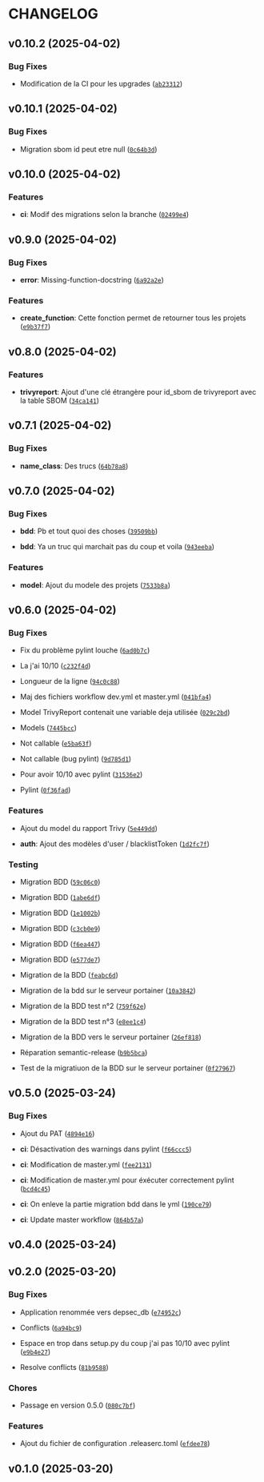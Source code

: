# CHANGELOG


## v0.10.2 (2025-04-02)

### Bug Fixes

- Modification de la CI pour les upgrades
  ([`ab23312`](https://github.com/DEPSEC-Project/DB-Management/commit/ab23312e0df5d49b1b3ef6f0c312bd4d7d472f2a))


## v0.10.1 (2025-04-02)

### Bug Fixes

- Migration sbom id peut etre null
  ([`0c64b3d`](https://github.com/DEPSEC-Project/DB-Management/commit/0c64b3d4000b49df7fa8e0933ac4a15a5be9297a))


## v0.10.0 (2025-04-02)

### Features

- **ci**: Modif des migrations selon la branche
  ([`02499e4`](https://github.com/DEPSEC-Project/DB-Management/commit/02499e4daacfffb94c571b610c780a53c38ed5bf))


## v0.9.0 (2025-04-02)

### Bug Fixes

- **error**: Missing-function-docstring
  ([`6a92a2e`](https://github.com/DEPSEC-Project/DB-Management/commit/6a92a2e2809acce58d3bf4b51f5dc434c66780fb))

### Features

- **create_function**: Cette fonction permet de retourner tous les projets
  ([`e9b37f7`](https://github.com/DEPSEC-Project/DB-Management/commit/e9b37f7a1faead253f0486572349dd5362f322bb))


## v0.8.0 (2025-04-02)

### Features

- **trivyreport**: Ajout d'une clé étrangère pour id_sbom de trivyreport avec la table SBOM
  ([`34ca141`](https://github.com/DEPSEC-Project/DB-Management/commit/34ca141e5d3bc183aa4e96e59832d87c566318fd))


## v0.7.1 (2025-04-02)

### Bug Fixes

- **name_class**: Des trucs
  ([`64b78a8`](https://github.com/DEPSEC-Project/DB-Management/commit/64b78a80f673e148acbd0dc223d8428f09a2be53))


## v0.7.0 (2025-04-02)

### Bug Fixes

- **bdd**: Pb et tout quoi des choses
  ([`39509bb`](https://github.com/DEPSEC-Project/DB-Management/commit/39509bb0d9467c3eeb276771c63470707789aa79))

- **bdd**: Ya un truc qui marchait pas du coup et voila
  ([`943eeba`](https://github.com/DEPSEC-Project/DB-Management/commit/943eeba872894d19ca88246ea32a98a1a87ea3bd))

### Features

- **model**: Ajout du modele des projets
  ([`7533b8a`](https://github.com/DEPSEC-Project/DB-Management/commit/7533b8a448b19c279ede6a222cc66b8e0fab79c7))


## v0.6.0 (2025-04-02)

### Bug Fixes

- Fix du problème pylint louche
  ([`6ad0b7c`](https://github.com/DEPSEC-Project/DB-Management/commit/6ad0b7c75162d08ed22960479d19413ccc838ddd))

- La j'ai 10/10
  ([`c232f4d`](https://github.com/DEPSEC-Project/DB-Management/commit/c232f4d36d2486f9e93c093a5f9dcdd88dc7e2b8))

- Longueur de la ligne
  ([`94c0c88`](https://github.com/DEPSEC-Project/DB-Management/commit/94c0c887d04971ab3ab03d5b08e3243564258088))

- Maj des fichiers workflow dev.yml et master.yml
  ([`041bfa4`](https://github.com/DEPSEC-Project/DB-Management/commit/041bfa4b6d9da2f7205525849551222e190afa42))

- Model TrivyReport contenait une variable deja utilisée
  ([`029c2bd`](https://github.com/DEPSEC-Project/DB-Management/commit/029c2bd4e111f038a34b7163f4777fdfd1ef2ad6))

- Models
  ([`7445bcc`](https://github.com/DEPSEC-Project/DB-Management/commit/7445bccd9c89a86b5d43243a6f52f40ec228ef89))

- Not callable
  ([`e5ba63f`](https://github.com/DEPSEC-Project/DB-Management/commit/e5ba63ff72b83dca2a9fa8ec3f8d095f7cd9b683))

- Not callable (bug pylint)
  ([`9d785d1`](https://github.com/DEPSEC-Project/DB-Management/commit/9d785d17ff18f4f093cd83a7a4702db77e6d0af7))

- Pour avoir 10/10 avec pylint
  ([`31536e2`](https://github.com/DEPSEC-Project/DB-Management/commit/31536e2a8a1787e0221fc54f33c25922fd53fab9))

- Pylint
  ([`0f36fad`](https://github.com/DEPSEC-Project/DB-Management/commit/0f36fad9ddac40d9c222528b94d102e1a25e296e))

### Features

- Ajout du model du rapport Trivy
  ([`5e449dd`](https://github.com/DEPSEC-Project/DB-Management/commit/5e449ddc5c0ca9dbf4a136287fccf17d07ca9441))

- **auth**: Ajout des modèles d'user / blacklistToken
  ([`1d2fc7f`](https://github.com/DEPSEC-Project/DB-Management/commit/1d2fc7f660163ba8fbf699f0c228474cdeafc22c))

### Testing

- Migration BDD
  ([`59c06c0`](https://github.com/DEPSEC-Project/DB-Management/commit/59c06c0a93f3075995fbf97dba2219fd16281a1b))

- Migration BDD
  ([`1abe6df`](https://github.com/DEPSEC-Project/DB-Management/commit/1abe6df06ff73240e37eb5f7bc7630661b209e85))

- Migration BDD
  ([`1e1002b`](https://github.com/DEPSEC-Project/DB-Management/commit/1e1002b33b264f9d601ce357ea74f9853d6424a7))

- Migration BDD
  ([`c3cb0e9`](https://github.com/DEPSEC-Project/DB-Management/commit/c3cb0e9519c8af03b278d96429e79c132fc238e1))

- Migration BDD
  ([`f6ea447`](https://github.com/DEPSEC-Project/DB-Management/commit/f6ea447670b4c68b4408adaeec66a3fbf44222c3))

- Migration BDD
  ([`e577de7`](https://github.com/DEPSEC-Project/DB-Management/commit/e577de7c4fcb88bb1eb813e44608ad6bf974b5db))

- Migration de la BDD
  ([`feabc6d`](https://github.com/DEPSEC-Project/DB-Management/commit/feabc6d2d027a66ae4324d3028bf2091cdca3080))

- Migration de la bdd sur le serveur portainer
  ([`10a3842`](https://github.com/DEPSEC-Project/DB-Management/commit/10a3842fbe210bdf78e01575084db2acf9a95b58))

- Migration de la BDD test n°2
  ([`759f62e`](https://github.com/DEPSEC-Project/DB-Management/commit/759f62ef85b38708804e75e99ffc73e3df5ac915))

- Migration de la BDD test n°3
  ([`e8ee1c4`](https://github.com/DEPSEC-Project/DB-Management/commit/e8ee1c452aebf885a973da0e307a05f6c76e0f87))

- Migration de la BDD vers le serveur portainer
  ([`26ef818`](https://github.com/DEPSEC-Project/DB-Management/commit/26ef8186c37f98247d303876e5cdf875e516ea2b))

- Réparation semantic-release
  ([`b9b5bca`](https://github.com/DEPSEC-Project/DB-Management/commit/b9b5bca5911d0c0d18d88e0eca5316074b11d438))

- Test de la migratiuon de la BDD sur le serveur portainer
  ([`0f27967`](https://github.com/DEPSEC-Project/DB-Management/commit/0f27967f1c41264570393f52dc45534e052f1fcc))


## v0.5.0 (2025-03-24)

### Bug Fixes

- Ajout du PAT
  ([`4894e16`](https://github.com/DEPSEC-Project/DB-Management/commit/4894e16261b1dbd74614ee9a92a378bedc227d1d))

- **ci**: Désactivation des warnings dans pylint
  ([`f66ccc5`](https://github.com/DEPSEC-Project/DB-Management/commit/f66ccc5f1fbfb3f46a61d2526594430ec79649d9)) 

- **ci**: Modification de master.yml
  ([`fee2131`](https://github.com/DEPSEC-Project/DB-Management/commit/fee213137cc5e643cc8d9f92940f3393bc51b880))

- **ci**: Modification de master.yml pour éxécuter correctement pylint
  ([`bcd4c45`](https://github.com/DEPSEC-Project/DB-Management/commit/bcd4c45a4d2909b6217556ad95b8fb0844c28bbe))

- **ci**: On enleve la partie migration bdd dans le yml
  ([`190ce79`](https://github.com/DEPSEC-Project/DB-Management/commit/190ce796eb60c2f6318d5fb37010e7cd65ffb210))

- **ci**: Update master workflow
  ([`864b57a`](https://github.com/DEPSEC-Project/DB-Management/commit/864b57a018b994ed38eee5e44f86a6e94a863fd8))


## v0.4.0 (2025-03-24)


## v0.2.0 (2025-03-20)

### Bug Fixes

- Application renommée vers depsec_db
  ([`e74952c`](https://github.com/DEPSEC-Project/DB-Management/commit/e74952cba6bd326634bf8f637c81bc24b4ac1c21))

- Conflicts
  ([`6a94bc9`](https://github.com/DEPSEC-Project/DB-Management/commit/6a94bc9142a344e9bed70d2e5c278be49490b789))

- Espace en trop dans setup.py du coup j'ai pas 10/10 avec pylint
  ([`e9b4e27`](https://github.com/DEPSEC-Project/DB-Management/commit/e9b4e27f5b099a20cb380e984687f15cf1a65fdc))

- Resolve conflicts
  ([`81b9588`](https://github.com/DEPSEC-Project/DB-Management/commit/81b9588fc8a7b1e7d6fe23eb3a61106835c88a8f))

### Chores

- Passage en version 0.5.0
  ([`080c7bf`](https://github.com/DEPSEC-Project/DB-Management/commit/080c7bf33da1cbb53ba9e2ea289a9701675d159b))

### Features

- Ajout du fichier de configuration .releaserc.toml
  ([`efdee78`](https://github.com/DEPSEC-Project/DB-Management/commit/efdee780348a0b5cf7c16c6a1568444ad2cd6e24))


## v0.1.0 (2025-03-20)
